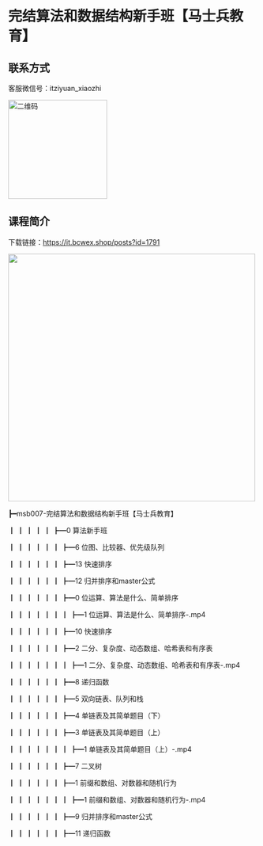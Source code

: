 # 完结算法和数据结构新手班【马士兵教育】

## 联系方式

客服微信号：itziyuan_xiaozhi

<img src="https://ziyuanyun.oss-cn-guangzhou.aliyuncs.com/common/20240614073449/666b82192834a.jpg" width="200" height="200" alt="二维码">

## 课程简介

下载链接：https://it.bcwex.shop/posts?id=1791

<img src="https://ziyuanyun.oss-cn-guangzhou.aliyuncs.com/yun/20240515183535/66448ff741925.jpg" width="500" alt="">

  ┣━msb007-完结算法和数据结构新手班【马士兵教育】

 ┃ ┃ ┃ ┃ ┃ ┣━0 算法新手班

 ┃ ┃ ┃ ┃ ┃ ┃ ┣━6 位图、比较器、优先级队列

 ┃ ┃ ┃ ┃ ┃ ┃ ┣━13 快速排序

 ┃ ┃ ┃ ┃ ┃ ┃ ┣━12 归并排序和master公式

 ┃ ┃ ┃ ┃ ┃ ┃ ┣━0 位运算、算法是什么、简单排序

 ┃ ┃ ┃ ┃ ┃ ┃ ┃ ┣━1 位运算、算法是什么、简单排序-.mp4

 ┃ ┃ ┃ ┃ ┃ ┃ ┣━10 快速排序

 ┃ ┃ ┃ ┃ ┃ ┃ ┣━2 二分、复杂度、动态数组、哈希表和有序表

 ┃ ┃ ┃ ┃ ┃ ┃ ┃ ┣━1 二分、复杂度、动态数组、哈希表和有序表-.mp4

 ┃ ┃ ┃ ┃ ┃ ┃ ┣━8 递归函数

 ┃ ┃ ┃ ┃ ┃ ┃ ┣━5 双向链表、队列和栈

 ┃ ┃ ┃ ┃ ┃ ┃ ┣━4 单链表及其简单题目（下）

 ┃ ┃ ┃ ┃ ┃ ┃ ┣━3 单链表及其简单题目（上）

 ┃ ┃ ┃ ┃ ┃ ┃ ┃ ┣━1 单链表及其简单题目（上）-.mp4

 ┃ ┃ ┃ ┃ ┃ ┃ ┣━7 二叉树

 ┃ ┃ ┃ ┃ ┃ ┃ ┣━1 前缀和数组、对数器和随机行为

 ┃ ┃ ┃ ┃ ┃ ┃ ┃ ┣━1 前缀和数组、对数器和随机行为-.mp4

 ┃ ┃ ┃ ┃ ┃ ┃ ┣━9 归并排序和master公式

 ┃ ┃ ┃ ┃ ┃ ┃ ┣━11 递归函数

  